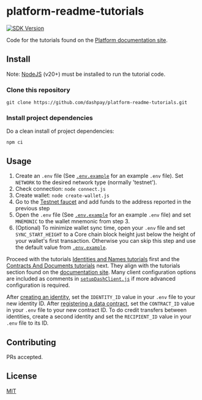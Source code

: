 # platform-readme-tutorials

[![SDK Version](https://img.shields.io/github/package-json/dependency-version/dashpay/platform-readme-tutorials/dash)](https://github.com/dashpay/platform-readme-tutorials/blob/main/package.json)

Code for the tutorials found on the
[Platform documentation site](https://docs.dash.org/platform).

## Install

Note: [NodeJS](https://nodejs.org/en/download/) (v20+) must be installed to run
the tutorial code.

### Clone this repository

```shell
git clone https://github.com/dashpay/platform-readme-tutorials.git
```

### Install project dependencies

Do a clean install of project dependencies:

```shell
npm ci
```

## Usage

1. Create an `.env` file (See [`.env.example`](./.env.example) for an example
   `.env` file). Set `NETWORK` to the desired network type (normally 'testnet').
1. Check connection: `node connect.js`
1. Create wallet: `node create-wallet.js`
1. Go to the [Testnet faucet](https://testnet-faucet.dash.org/) and add funds to
   the address reported in the previous step
1. Open the `.env` file (See [`.env.example`](./.env.example) for an example
   `.env` file) and set `MNEMONIC` to the wallet mnemonic from step 3.
1. (Optional) To minimize wallet sync time, open your `.env` file and set
   `SYNC_START_HEIGHT` to a Core chain block height just below the height of
   your wallet's first transaction. Otherwise you can skip this step and use the
   default value from [`.env.example`](./.env.example).

Proceed with the tutorials
[Identities and Names tutorials](./1-Identities-and-Names/) first and the
[Contracts And Documents tutorials](./2-Contracts-and-Documents/) next. They
align with the tutorials section found on the
[documentation site](https://dashplatform.readme.io/docs/tutorials-introduction).
Many client configuration options are included as comments in
[`setupDashClient.js`](./setupDashClient.js) if more advanced configuration is
required.

After [creating an identity](./1-Identities-and-Names/identity-register.js), set
the `IDENTITY_ID` value in your `.env` file to your new identity ID. After
[registering a data contract](./2-Contracts-and-Documents/contract-register-minimal.js),
set the `CONTRACT_ID` value in your `.env` file to your new contract ID. To do
credit transfers between identities, create a second identity and set the
`RECIPIENT_ID` value in your `.env` file to its ID.

## Contributing

PRs accepted.

## License

[MIT](LICENSE.md)
